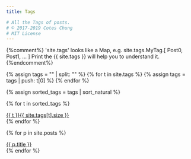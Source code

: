 ```yaml
---
title: Tags

# All the Tags of posts.
# © 2017-2019 Cotes Chung
# MIT License
---
```


{%comment%}
  'site.tags' looks like a Map, e.g. site.tags.MyTag.[ Post0, Post1, ... ]
  Print the {{ site.tags }} will help you to understand it.
{%endcomment%}
<div id="tags" class="d-flex flex-wrap">
{% assign tags = "" | split: "" %}
{% for t in site.tags %}
  {% assign tags = tags | push: t[0] %}
{% endfor %}

{% assign sorted_tags = tags | sort_natural %}

{% for t in sorted_tags %}
  <div>
    <a class="tag" href="{{ site.baseurl }}/tags/{{ t | downcase | replace: ' ', '-' }}/">{{ t }}<span class="text-muted">{{ site.tags[t].size }}</span></a>
  </div>
{% endfor %}

{% for p in site.posts %}
  <div>
    <a class="tag" href="{{ site.baseurl }}{{ p.url }}/">{{ p.title }}</a>
  </div>
{% endfor %}
</div>

